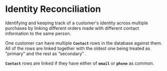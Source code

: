 # Identity Reconciliation

Identifying and keeping track of a customer's identity across multiple purchases by linking different orders made with different contact information to the same person.

One customer can have multiple **`Contact`** rows in the database against them. All of the rows are linked together with the oldest one being treated as "primary” and the rest as “secondary” . 

**`Contact`** rows are linked if they have either of **`email`** or **`phone`** as common.
